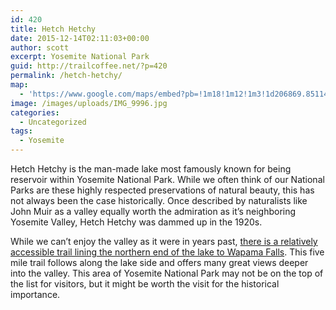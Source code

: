 ```yaml
---
id: 420
title: Hetch Hetchy
date: 2015-12-14T02:11:03+00:00
author: scott
excerpt: Yosemite National Park
guid: http://trailcoffee.net/?p=420
permalink: /hetch-hetchy/
map:
  - 'https://www.google.com/maps/embed?pb=!1m18!1m12!1m3!1d206869.85114214697!2d-119.92752967202861!3d37.94655821003056!2m3!1f0!2f0!3f0!3m2!1i1024!2i768!4f13.1!3m3!1m2!1s0x0%3A0x0!2zMzfCsDU2JzQ3LjYiTiAxMTnCsDQ3JzE0LjgiVw!5e1!3m2!1sen!2sus!4v1469937600275'
image: /images/uploads/IMG_9996.jpg
categories:
  - Uncategorized
tags:
  - Yosemite
---
```

Hetch Hetchy is the man-made lake most famously known for being reservoir within Yosemite National Park. While we often think of our National Parks are these highly respected preservations of natural beauty, this has not always been the case historically. Once described by naturalists like John Muir as a valley equally worth the admiration as it’s neighboring Yosemite Valley, Hetch Hetchy was dammed up in the 1920s.

While we can’t enjoy the valley as it were in years past, <a href="http://www.nps.gov/yose/planyourvisit/hetchhetchy.htm">there is a relatively accessible trail lining the northern end of the lake to Wapama Falls</a>. This five mile trail follows along the lake side and offers many great views deeper into the valley. This area of Yosemite National Park may not be on the top of the list for visitors, but it might be worth the visit for the historical importance.



&nbsp;